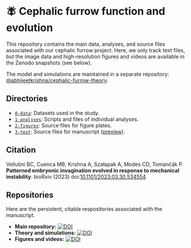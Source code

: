 # :fly: Cephalic furrow function and evolution

This repository contains the main data, analyses, and source files associated with our cephalic furrow project.
Here, we only track text files, but the image data and high-resolution figures and videos are available in the Zenodo snapshots (see below).

The model and simulations are maintained in a separate repository: [@abhijeetkrishna/cephalic-furrow-theory](https://github.com/abhijeetkrishna/cephalic-furrow-theory).

## Directories

- [`0-data`](0-data): Datasets used in the study.
- [`1-analyses`](1-analyses): Scripts and files of individual analyses.
- [`2-figures`](2-figures): Source files for figure plates.
- [`3-text`](3-text): Source files for manuscript ([preview](https://htmlpreview.github.io/?https://github.com/bruvellu/cephalic-furrow/blob/main/3-text/furrow.html)).

## Citation

Vellutini BC, Cuenca MB, Krishna A, Szałapak A, Modes CD, Tomančák P. **Patterned embryonic invagination evolved in response to mechanical instability**. bioRxiv (2023) doi:[10.1101/2023.03.30.534554](https://doi.org/10.1101/2023.03.30.534554)

## Repositories

Here are the persistent, citable respositories associated with the manuscript.

- **Main repository:** [![DOI](https://zenodo.org/badge/DOI/10.5281/zenodo.7781947.svg)](https://doi.org/10.5281/zenodo.7781947)
- **Theory and simulations:** [![DOI](https://zenodo.org/badge/DOI/10.5281/zenodo.7784906.svg)](https://doi.org/10.5281/zenodo.7784906)
- **Figures and videos:** [![DOI](https://zenodo.org/badge/DOI/10.5281/zenodo.7781916.svg)](https://doi.org/10.5281/zenodo.7781916)

